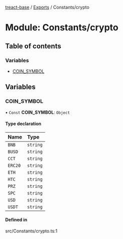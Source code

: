 [treact-base](../README.md) / [Exports](../modules.md) / Constants/crypto

# Module: Constants/crypto

## Table of contents

### Variables

- [COIN\_SYMBOL](Constants_crypto.md#coin_symbol)

## Variables

### COIN\_SYMBOL

• `Const` **COIN\_SYMBOL**: `Object`

#### Type declaration

| Name | Type |
| :------ | :------ |
| `BNB` | `string` |
| `BUSD` | `string` |
| `CCT` | `string` |
| `ERC20` | `string` |
| `ETH` | `string` |
| `HTC` | `string` |
| `PRZ` | `string` |
| `SPC` | `string` |
| `USD` | `string` |
| `USDT` | `string` |

#### Defined in

src/Constants/crypto.ts:1
